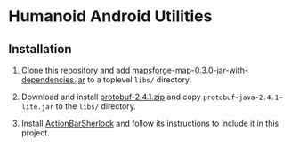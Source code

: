 Humanoid Android Utilities
==========================

Installation
------------

 1. Clone this repository and add
    [mapsforge-map-0.3.0-jar-with-dependencies.jar] to a toplevel
    `libs/` directory.

 2. Download and install [protobuf-2.4.1.zip] and copy
    `protobuf-java-2.4.1-lite.jar` to the `libs/` directory.

 3. Install [ActionBarSherlock] and follow its instructions to include
    it in this project.

[mapsforge-map-0.3.0-jar-with-dependencies.jar]: http://code.google.com/p/mapsforge/downloads/detail?name=mapsforge-map-0.3.0-jar-with-dependencies.jar

[protobuf-2.4.1.zip]: http://protobuf.googlecode.com/files/protobuf-2.4.1.zip

[ActionBarSherlock]: http://actionbarsherlock.com/usage.html